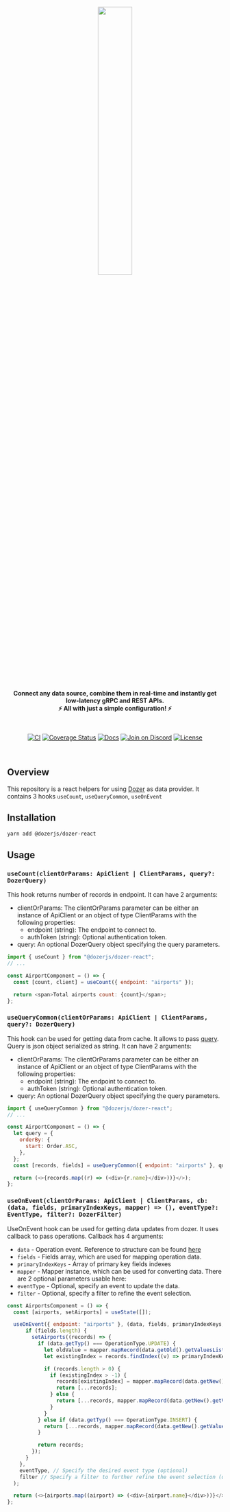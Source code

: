 <div align="center">
    <a target="_blank" href="https://getdozer.io/">
        <br><img src="https://dozer-assets.s3.ap-southeast-1.amazonaws.com/logo-blue.svg" width=40%><br>
    </a>
</div>

<p align="center">
    <br />
    <b>
    Connect any data source, combine them in real-time and instantly get low-latency gRPC and REST APIs.<br>
    ⚡ All with just a simple configuration! ⚡️
    </b>
</p>
<br />

<p align="center">
  <a href="https://github.com/getdozer/dozer/actions/workflows/dozer.yaml" target="_blank"><img src="https://github.com/getdozer/dozer/actions/workflows/dozer.yaml/badge.svg" alt="CI"></a>
  <a href="https://coveralls.io/github/getdozer/dozer?branch=main" target="_blank"><img src="https://coveralls.io/repos/github/getdozer/dozer/badge.svg?branch=main&t=kZMYaV&style=flat" alt="Coverage Status"></a>
  <a href="https://getdozer.io/docs/dozer" target="_blank"><img src="https://img.shields.io/badge/doc-reference-green" alt="Docs"></a>
  <a href="https://discord.com/invite/3eWXBgJaEQ" target="_blank"><img src="https://img.shields.io/badge/join-on%20discord-primary" alt="Join on Discord"></a>
  <a href="https://github.com/getdozer/dozer-python/blob/main/LICENSE" target="_blank"><img src="https://img.shields.io/badge/license-MIT-informational" alt="License"></a>

</p>
<br>

## Overview
This repository is a react helpers for using [Dozer](https://github.com/getdozer/dozer) as data provider.
It contains 3 hooks `useCount`, `useQueryCommon`, `useOnEvent`
## Installation

```bash
yarn add @dozerjs/dozer-react
```

## Usage

### `useCount(clientOrParams: ApiClient | ClientParams, query?: DozerQuery)`

This hook returns number of records in endpoint.
It can have 2 arguments:
- clientOrParams: The clientOrParams parameter can be either an instance of ApiClient or an object of type ClientParams with the following properties:
  - endpoint (string): The endpoint to connect to.
  - authToken (string): Optional authentication token.
- query: An optional DozerQuery object specifying the query parameters.

```javascript
import { useCount } from "@dozerjs/dozer-react";
// ...

const AirportComponent = () => {
  const [count, client] = useCount({ endpoint: "airports" });

  return <span>Total airports count: {count}</span>;
};
```

### `useQueryCommon(clientOrParams: ApiClient | ClientParams, query?: DozerQuery)`
This hook can be used for getting data from cache. It allows to pass [query](https://getdozer.io/docs/api/grpc/common#dozer-common-QueryRequest).
Query is json object serialized as string.
It can have 2 arguments:
- clientOrParams: The clientOrParams parameter can be either an instance of ApiClient or an object of type ClientParams with the following properties:
  - endpoint (string): The endpoint to connect to.
  - authToken (string): Optional authentication token.
- query: An optional DozerQuery object specifying the query parameters.

```javascript
import { useQueryCommon } from "@dozerjs/dozer-react";
// ...

const AirportComponent = () => {
  let query = {
    orderBy: {
      start: Order.ASC,
    },
  };
  const [records, fields] = useQueryCommon({ endpoint: "airports" }, query);

  return (<>{records.map((r) => (<div>{r.name}</div>))}</>);
};
```

### `useOnEvent(clientOrParams: ApiClient | ClientParams, cb: (data, fields, primaryIndexKeys, mapper) => (), eventType?: EventType, filter?: DozerFilter)`
UseOnEvent hook can be used for getting data updates from dozer. It uses callback to pass operations.
Callback has 4 arguments:
- `data` - Operation event. Reference to structure can be found [here](https://getdozer.io/docs/api/grpc/common#dozer-types-Operation)
- `fields` - Fields array, which are used for mapping operation data.
- `primaryIndexKeys` - Array of primary key fields indexes
- `mapper` - Mapper instance, which can be used for converting data.
  There are 2 optional parameters usable here:
- `eventType` - Optional, specify an event to update the data.
- `filter` - Optional, specify a filter to refine the event selection.

```javascript
const AirportsComponent = () => {
  const [airports, setAirports] = useState([]);

  useOnEvent({ endpoint: "airports" }, (data, fields, primaryIndexKeys, mapper) => {
      if (fields.length) {
        setAirports((records) => {
          if (data.getTyp() === OperationType.UPDATE) {
            let oldValue = mapper.mapRecord(data.getOld().getValuesList());
            let existingIndex = records.findIndex((v) => primaryIndexKeys.every((index) => v[index] === oldValue[index]));

            if (records.length > 0) {
              if (existingIndex > -1) {
                records[existingIndex] = mapper.mapRecord(data.getNew().getValuesList());
                return [...records];
              } else {
                return [...records, mapper.mapRecord(data.getNew().getValuesList()),];
              }
            }
          } else if (data.getTyp() === OperationType.INSERT) {
            return [...records, mapper.mapRecord(data.getNew().getValuesList()),];
          }

          return records;
        });
      }
    },
    eventType, // Specify the desired event type (optional)
    filter // Specify a filter to further refine the event selection (optional)
  );

  return (<>{airports.map((airport) => (<div>{airport.name}</div>))}</>);
};
```
